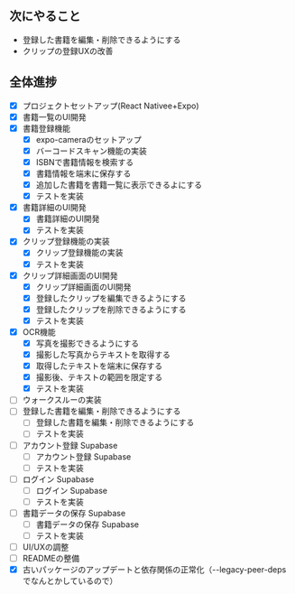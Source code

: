 ## 次にやること
- 登録した書籍を編集・削除できるようにする
- クリップの登録UXの改善

## 全体進捗
- [x] プロジェクトセットアップ(React Nativee+Expo)
- [x] 書籍一覧のUI開発
- [x] 書籍登録機能
  - [x] expo-cameraのセットアップ
  - [x] バーコードスキャン機能の実装
  - [x] ISBNで書籍情報を検索する
  - [x] 書籍情報を端末に保存する
  - [x] 追加した書籍を書籍一覧に表示できるよにする
  - [x] テストを実装
- [x] 書籍詳細のUI開発
  - [x] 書籍詳細のUI開発
  - [x] テストを実装
- [x] クリップ登録機能の実装
  - [x] クリップ登録機能の実装
  - [x] テストを実装
- [x] クリップ詳細画面のUI開発
  - [x] クリップ詳細画面のUI開発
  - [x] 登録したクリップを編集できるようにする
  - [x] 登録したクリップを削除できるようにする
  - [x] テストを実装
- [x] OCR機能
  - [x] 写真を撮影できるようにする
  - [x] 撮影した写真からテキストを取得する
  - [x] 取得したテキストを端末に保存する
  - [x] 撮影後、テキストの範囲を限定する
  - [x] テストを実装
- [ ] ウォークスルーの実装
- [ ] 登録した書籍を編集・削除できるようにする
  - [ ] 登録した書籍を編集・削除できるようにする
  - [ ] テストを実装
- [ ] アカウント登録 Supabase
  - [ ] アカウント登録 Supabase
  - [ ] テストを実装
- [ ] ログイン Supabase
  - [ ] ログイン Supabase
  - [ ] テストを実装
- [ ] 書籍データの保存 Supabase
  - [ ] 書籍データの保存 Supabase
  - [ ] テストを実装
- [ ] UI/UXの調整
- [ ] READMEの整備
- [x] 古いパッケージのアップデートと依存関係の正常化（--legacy-peer-depsでなんとかしているので）